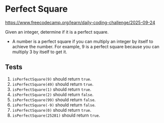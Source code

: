 # Perfect Square

https://www.freecodecamp.org/learn/daily-coding-challenge/2025-09-24

Given an integer, determine if it is a perfect square.

- A number is a perfect square if you can multiply an integer by itself to achieve the number. For example, 9 is a perfect square because you can multiply 3 by itself to get it.

## Tests

1. `isPerfectSquare(9)` should return `true`.
1. `isPerfectSquare(49)` should return `true`.
1. `isPerfectSquare(1)` should return `true`.
1. `isPerfectSquare(2)` should return `false`.
1. `isPerfectSquare(99)` should return `false`.
1. `isPerfectSquare(-9)` should return `false`.
1. `isPerfectSquare(0)` should return `true`.
1. `isPerfectSquare(25281)` should return `true`.
